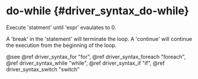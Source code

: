 do-while {#driver_syntax_do-while}
==================================
Execute 'statment' until 'expr' evaulates to 0.

A 'break' in the 'statement' will terminate the loop. A 'continue' will continue the execution from the beginning of the loop.

@see @ref driver_syntax_for "for", @ref driver_syntax_foreach "foreach", @ref driver_syntax_while "while", @ref driver_syntax_if "if", @ref driver_syntax_switch "switch"
